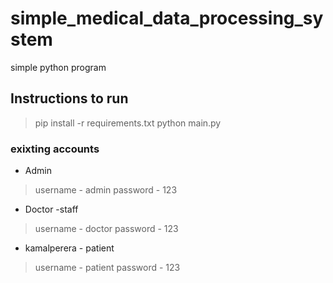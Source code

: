 # simple_medical_data_processing_system

simple python program

## Instructions to run

> pip install -r requirements.txt
> python main.py


### exixting accounts 
* Admin
> username - admin
> password - 123

* Doctor -staff
> username - doctor
> password - 123

* kamalperera - patient
> username - patient
> password - 123


